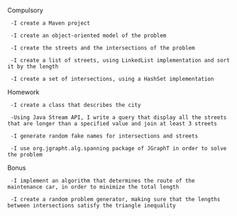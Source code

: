 Compulsory 

     -I create a Maven project
     
     -I create an object-oriented model of the problem
     
     -I create the streets and the intersections of the problem 
     
     -I create a list of streets, using LinkedList implementation and sort it by the length
     
     -I create a set of intersections, using a HashSet implementation
     
Homework 

     -I create a class that describes the city
     
     -Using Java Stream API, I write a query that display all the streets that are longer than a specified value and join at least 3 streets
     
     -I generate random fake names for intersections and streets
     
     -I use org.jgrapht.alg.spanning package of JGraphT in order to solve the problem 
     
Bonus 

     -I implement an algorithm that determines the route of the maintenance car, in order to minimize the total length
     
     -I create a random problem generator, making sure that the lengths between intersections satisfy the triangle inequality

